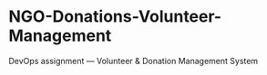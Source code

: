 # NGO-Donations-Volunteer-Management
DevOps assignment — Volunteer &amp; Donation Management System
